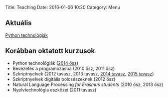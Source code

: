 Title: Teaching
Date: 2016-01-06 10:20
Category: Menu

## Aktuális

[Python technológiák](python-technologiak-2016)

## Korábban oktatott kurzusok

* Python technológiák ([2014 ősz](scipy-2014))
* Bevezetés a programozásba (2010 ősz, 2011 ősz)
* Szkriptnyelvek (2012 tavasz, 2013 tavasz, [2014 tavasz](szkriptnyelvek-2014-tavasz), [2015 tavasz](szkriptnyelvek-2015-tavasz))
* Szkriptnyelvek digitális bölcsészeknek (2012 ősz)
* Natural Language Processing *for Erasmus students* (2010 ősz, 2013 ősz)
* Nyelvtechnológia eszközei (2011 tavasz)
